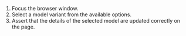 1. Focus the browser window.
2. Select a model variant from the available options.
3. Assert that the details of the selected model are updated correctly on the page.